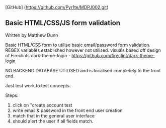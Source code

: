 [GitHub] (https://github.com/Pyr1te/MDPJ002.git)

Basic HTML/CSS/JS form validation
----------------------------
Written by Matthew Dunn

Basic HTML/CSS form to utilise basic email/password form validation. REGEX variables established however not utilised.
visuals based off design of Fireclints dark-theme-login - https://github.com/fireclint/dark-theme-login

NO BACKEND DATABASE UTILISED and is localised completely to the front end.

Just test work to test concepts.

Steps:

1) click on "create account test
2) write email & password in the front end user creation
3) match that in the general user interface
4) should alert the user if all fields match.